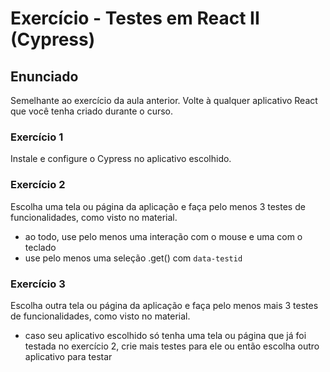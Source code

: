 # Exercício - Testes em React II (Cypress)

## Enunciado

Semelhante ao exercício da aula anterior.
Volte à qualquer aplicativo React que você tenha criado durante o curso.

### Exercício 1

Instale e configure o Cypress no aplicativo escolhido.

### Exercício 2

Escolha uma tela ou página da aplicação e faça pelo menos 3 testes de funcionalidades, como visto no material.
- ao todo, use pelo menos uma interação com o mouse e uma com o teclado
- use pelo menos uma seleção .get() com ```data-testid```

### Exercício 3

Escolha outra tela ou página da aplicação e faça pelo menos mais 3 testes de funcionalidades, como visto no material.
- caso seu aplicativo escolhido só tenha uma tela ou página que já foi testada no exercício 2, crie mais testes para ele ou então escolha outro aplicativo para testar
